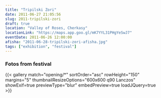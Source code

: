 ```yaml
---
title: "Tripilski Zori"
date: 2011-06-27 21:05:56
slug: 2011-tripilski-zori
draft: true
location: "Valley of Roses, Cherkasy"
locationLink: "https://maps.app.goo.gl/mK7YYL31PHgYeSwJ7"
eventDate: 2011-06-26 12:00:00
afisha: "2011-06-28-tripilski-zori-afisha.jpg"
tags: ["exhibition", "festival"]
---
```


### Fotos from festival

{{< gallery match="opening/*" sortOrder="asc" rowHeight="150" margins="5" thumbnailResizeOptions="600x600 q90 Lanczos" showExif=true previewType="blur" embedPreview=true loadJQuery=true >}}